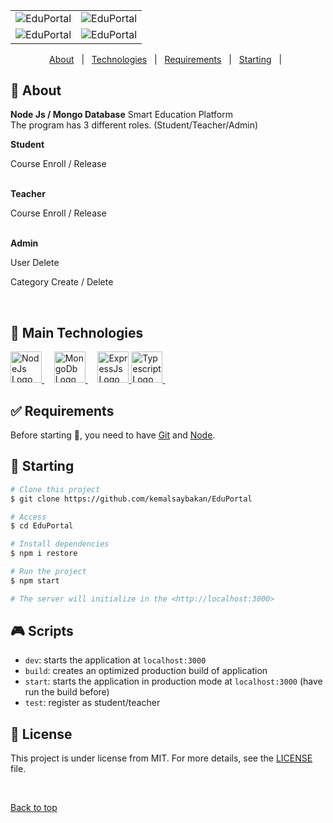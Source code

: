 <div align="center" id="top">
  <table style="overflow: hidden;">
    <tr>
      <td><img src="https://iili.io/HJaidFt.png" witdh="250" alt="EduPortal" /></td>
      <td><img src="https://iili.io/HJai3Sn.png" witdh="250" alt="EduPortal" /></td>
    </tr>
      <td><img src="https://iili.io/HJaP6MB.png" witdh="250" alt="EduPortal" /></td>
      <td><img src="https://iili.io/HJaPvyb.png" witdh="250" alt="EduPortal" /></td>
    <tr>
    </tr>
  </table>
</div>

<p align="center">
  <a href="#dart-about">About</a> &#xa0; | &#xa0;
  <a href="#rocket-main-technologies">Technologies</a> &#xa0; | &#xa0;
  <a href="#white_check_mark-requirements">Requirements</a> &#xa0; | &#xa0;
  <a href="#checkered_flag-starting">Starting</a> &#xa0; | &#xa0;
</p>

## :dart: About ##

**Node Js / Mongo Database** Smart Education Platform  
The program has 3 different roles. (Student/Teacher/Admin)

<b>Student</b>
<p>Course Enroll / Release</p>
</br>
<b>Teacher</b>
<p>Course Enroll / Release</p>
</br>
<b>Admin</b>
<p>User Delete</p>
<p>Category Create / Delete</p>
</br>

## :rocket: Main Technologies ##

<a href="https://nodejs.org/">
  <img width="50" title="NodeJs" alt="NodeJs Logo" src="https://cdn-fmggo.nitrocdn.com/UtCbpAsVYUWjzVfYMQKsNFWWCHmLqugI/assets/static/optimized/rev-c3d2eca/wp-content/uploads/nodejs.png">
</a> &#xa0; &#xa0;

<a href="https://www.mongodb.com/home">
  <img width="50" title="Styled Components" alt="MongoDb Logo" src="https://www.mimastech.com/wp-content/uploads/2017/02/mongodb-logo.png">
</a> &#xa0; &#xa0;

<a href="http://expressjs.com/">
  <img width="50" title="Prettier" alt="ExpressJs Logo" src="https://d2m06gn7cjwia2.cloudfront.net/express.png">
</a>

<a href="https://www.typescriptlang.org">
  <img width="50" title="Typescript" alt="Typescript Logo" src="https://raw.githubusercontent.com/maurodesouza/maurodesouza/master/assets/typescript-logo.svg">
</a> &#xa0; &#xa0;

###

## :white_check_mark: Requirements ##

Before starting :checkered_flag:, you need to have [Git](https://git-scm.com) and [Node](https://nodejs.org/en/).

## :checkered_flag: Starting ##

```bash
# Clone this project
$ git clone https://github.com/kemalsaybakan/EduPortal

# Access
$ cd EduPortal

# Install dependencies
$ npm i restore

# Run the project
$ npm start

# The server will initialize in the <http://localhost:3000>
```

## :video_game: Scripts

- `dev`: starts the application at `localhost:3000`
- `build`: creates an optimized production build of application
- `start`: starts the application in production mode at `localhost:3000` (have run the build before)
- `test`: register as student/teacher

## :memo: License ##

This project is under license from MIT. For more details, see the [LICENSE](LICENSE.md) file.

&#xa0;

<a href="#top">Back to top</a>
